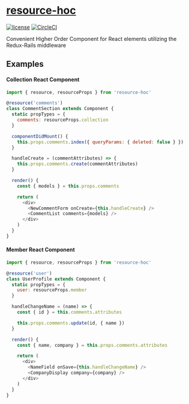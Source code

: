 [resource-hoc](https://instacart.github.io/Snacks/)
=========================
[![license](https://img.shields.io/npm/l/ic-snacks.svg?style=flat-square)](https://github.com/instacart/Snacks/blob/master/LICENSE)
[![CircleCI](https://circleci.com/gh/instacart/resource-hoc.svg?style=shield&circle-token=6636e6a2f92ba1b5d0dbfd048f1690da7495e5bf)](https://circleci.com/gh/instacart/resource-hoc)

Convenient Higher Order Component for React elements utilizing the Redux-Rails middleware
## Examples

#### Collection React Component
```javascript
import { resource, resourceProps } from 'resource-hoc'

@resource('comments')
class CommentSection extends Component {
  static propTypes = {
    comments: resourceProps.collection
  }

  componentDidMount() {
    this.props.comments.index({ queryParams: { deleted: false } })
  }

  handleCreate = (commentAttributes) => {
    this.props.comments.create(commentAttributes)
  }

  render() {
    const { models } = this.props.comments

    return (
      <div>
        <NewCommentForm onCreate={this.handleCreate} />
        <CommentList comments={models} />
      </div>
    )
  }
}
```

#### Member React Component
```javascript
import { resource, resourceProps } from 'resource-hoc'

@resource('user')
class UserProfile extends Component {
  static propTypes = {
    user: resourceProps.member
  }

  handleChangeName = (name) => {
    const { id } = this.comments.attributes

    this.props.comments.update(id, { name })
  }

  render() {
    const { name, company } = this.props.comments.attributes

    return (
      <div>
        <NameField onSave={this.handleChangeName} />
        <CompanyDisplay company={company} />
      </div>
    )
  }
}
```
